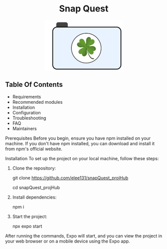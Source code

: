 <h1 align ="center">
   Snap Quest
</h1>

<p align = "center">
<img src="assets/headerImage.png?raw=true" alt="snapQuest Image Logo"  width="50%" height="50%" />
</p>

## Table Of Contents
- Requirements
- Recommended modules
- Installation
- Configuration
- Troubleshooting
- FAQ
- Maintainers

Prerequisites
Before you begin, ensure you have npm installed on your machine. If you don't have npm installed, you can download and install it from npm's official website.

Installation
To set up the project on your local machine, follow these steps:

1. Clone the repository:

   git clone https://github.com/elee131/snapQuest_projHub

   cd snapQuest_projHub

2. Install dependencies:

   npm i

3. Start the project:

   npx expo start

After running the commands, Expo will start, and you can view the project in your web browser or on a mobile device using the Expo app.
